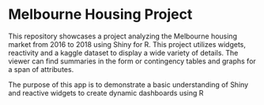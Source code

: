 # Melbourne Housing Project
This repository showcases a project analyzing the Melbourne housing market from 2016 to 2018 using Shiny for R. This project utilizes widgets, reactivity and a kaggle dataset to display a wide variety of details. The viewer can find summaries in the form or contingency tables and graphs for a span of attributes.

The purpose of this app is to demonstrate a basic understanding of Shiny and reactive widgets to create dynamic dashboards using R
